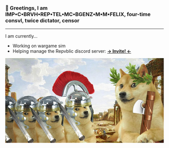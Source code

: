 ### 👋 Greetings, I am **IMP•C•BRVH•REP•TEL•MC•BGENZ•M•M•FELIX**, four-time consvl, twice dictator, censor

---

I am currently...
- Working on wargame sim
- Helping manage the Repvblic discord server: [**-> Invite! <-**](https://discord.gg/XB75prN33Z)

![](romanDoges.jpg)
